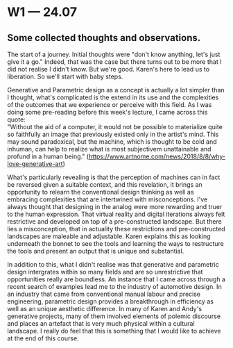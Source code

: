 # W1 — 24.07

## Some collected thoughts and observations.

The start of a journey. Initial thoughts were "don't know anything, let's just give it a go." Indeed, that was the case but there turns out to be more that I did not realise I didn't know. But we're good. Karen's here to lead us to liberation. So we'll start with baby steps.</br>

Generative and Parametric design as a concept is actually a lot simpler than I thought, what's complicated is the extend in its use and the complexities of the outcomes that we experience or perceive with this field. As I was doing some pre-reading before this week's lecture, I came across this quote:</br>
"Without the aid of a computer, it would not be possible to materialize quite so faithfully an image that previously existed only in the artist's mind. This may sound paradoxical, but the machine, which is thought to be cold and inhuman, can help to realize what is most subjectivem unattainable and profund in a human being." (https://www.artnome.com/news/2018/8/8/why-love-generative-art)</br>

What's particularly revealing is that the perception of machines can in fact be reversed given a suitable context, and this revelation, it brings an opportunity to relearn the conventional design thinking as well as embracing complexities that are intertwined with misconceptions. I've always thought that designing in the analog were more rewarding and truer to the human expression. That virtual reality and digital iterations always felt restrictive and developed on top of a pre-constructed landscape. But there lies a misconception, that in actuality these restrictions and pre-constructed landscapes are maleable and adjustable. Karen explains this as looking underneath the bonnet to see the tools and learning the ways to restructure the tools and present an output that is unique and substantial.</br>

In addition to this, what I didn't realise was that generative and parametric design intergrates within so many fields and are so unrestrictive that opportunities really are boundless. An instance that I came across through a recent search of examples lead me to the industry of automotive design. In an industry that came from conventional manual labour and precise engineering, parametric design provides a breakthrough in efficiency as well as an unique aesthetic difference. In many of Karen and Andy's generative projects, many of them involved elements of polemic discourse and places an artefact that is very much physical within a cultural landscape. I really do feel that this is something that I would like to achieve at the end of this course.</br>

